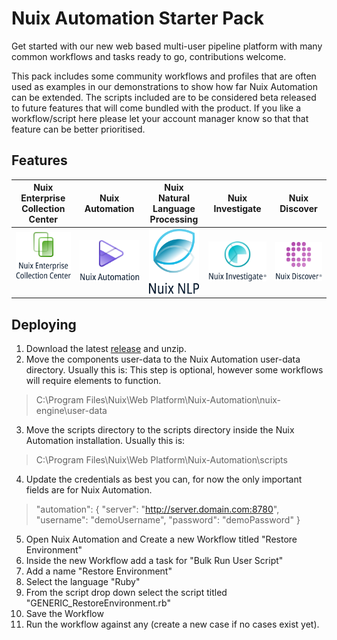 # Nuix Automation Starter Pack
Get started with our new web based multi-user pipeline platform with many common workflows and tasks ready to go, contributions welcome.

This pack includes some community workflows and profiles that are often used as examples in our demonstrations to show how far Nuix Automation can be extended. The scripts included are to be considered beta released to future features that will come bundled with the product. If you like a workflow/script here please let your account manager know so that that feature can be better prioritised. 

## Features

| Nuix Enterprise Collection Center| Nuix Automation | Nuix Natural Language Processing | Nuix Investigate | Nuix Discover |
| :-: | :-: | :-: | :-: | :-: |
|![Nuix Enterprise Collection Center](https://github.com/Nuix/Nuix-Automation-Starter-Pack/blob/main/product%20svg/Nuix%20Enterprise%20Collection%20Center.svg?raw=true)<br /><br />|![Nuix Automation](https://github.com/Nuix/Nuix-Automation-Starter-Pack/blob/main/product%20svg/Nuix%20Automation.svg?raw=true)|<img src="https://github.com/Nuix/Nuix-Automation-Starter-Pack/blob/main/product%20svg/NLP%20Wordmark%20-%20Vertical%20-%20Colour.png?raw=true" alt="drawing" width="80"/>|![Nuix Investigate](https://github.com/Nuix/Nuix-Automation-Starter-Pack/blob/main/product%20svg/Nuix%20Investigate.svg?raw=true)|![Nuix Discover](https://github.com/Nuix/Nuix-Automation-Starter-Pack/blob/main/product%20svg/Nuix%20Discover.svg?raw=true)|

## Deploying

1. Download the latest [release](https://github.com/Nuix/Nuix-Automation-Starter-Pack/releases) and unzip.
2. Move the components user-data to the Nuix Automation user-data directory. Usually this is:
This step is optional, however some workflows will require elements to function.
> C:\Program Files\Nuix\Web Platform\Nuix-Automation\nuix-engine\user-data
3. Move the scripts directory to the scripts directory inside the Nuix Automation installation. Usually this is:
>  C:\Program Files\Nuix\Web Platform\Nuix-Automation\scripts
4. Update the credentials as best you can, for now the only important fields are for Nuix Automation.
> "automation": {
>		"server": "http://server.domain.com:8780",
>		"username": "demoUsername",
>		"password": "demoPassword"
>	}
5. Open Nuix Automation and Create a new Workflow titled "Restore Environment"
6. Inside the new Workflow add a task for "Bulk Run User Script"
7. Add a name "Restore Environment"
8. Select the language "Ruby"
9. From the script drop down select the script titled "GENERIC_RestoreEnvironment.rb"
10. Save the Workflow
11. Run the workflow against any (create a new case if no cases exist yet).
